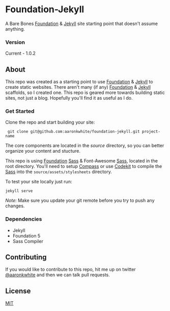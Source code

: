 
# Foundation-Jekyll

A Bare Bones [Foundation][1] & [Jekyll][2] site starting point that doesn't assume anything.

### Version
Current - 1.0.2 

## About
This repo was created as a starting point to use [Foundation][1] & [Jekyll][2] to create static websites. There aren't many (if any) [Foundation][1] & [Jekyll][2] scaffolds, so I created one. This repo is geared more towards building static sites, not just a blog. Hopefully you'll find it as useful as I do.

### Get Started
Clone the repo and start building your site:

```
 git clone git@github.com:aaronkwhite/foundation-jekyll.git project-name
```

The core components are located in the *source* directory, so you can better organize your content and stucture.

This repo is using [Foundation][1] [Sass][3] & Font-Awesome [Sass][3], located in the root directory. You'll need to setup [Compass][4] or use [Codekit][5] to compile the [Sass][3] into the `source/assets/stylesheets` directory.

To test your site locally just run:

```
jekyll serve
```

*Note:* Make sure you update your git remote before you try to push any changes.

### Dependencies
 - Jekyll
 - Foundation 5
 - Sass Compiler


## Contributing
If you would like to contribute to this repo, hit me up on twitter [@aaronkwhite](http://twitter.com/aaronkwhite) and then we can talk pull requests.

## License

[MIT](http://opensource.org/licenses/MIT)




[1]: http://foundation.zurb.com
[2]: http://jekyllrb.com
[3]: http://sass-lang.com
[4]: http://compass-style.org
[5]: https://incident57.com/codekit
